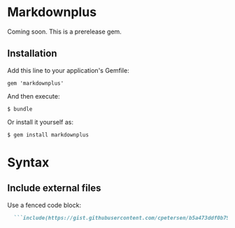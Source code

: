 # Markdownplus

Coming soon. This is a prerelease gem.

## Installation

Add this line to your application's Gemfile:

    gem 'markdownplus'

And then execute:

    $ bundle

Or install it yourself as:

    $ gem install markdownplus

# Syntax

## Include external files

Use a fenced code block:

```markdown
  ```include(https://gist.githubusercontent.com/cpetersen/b5a473ddf0b796cd9502/raw/e140bdc32ff2f6a600e357c2575220c0312a88ee/fake.csv'),csv()
  ```
```
